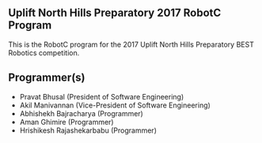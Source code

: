 ## Uplift North Hills Preparatory 2017 RobotC Program
This is the RobotC program for the 2017 Uplift North Hills Preparatory BEST Robotics competition. 

## Programmer(s)
- Pravat Bhusal (President of Software Engineering)
- Akil Manivannan (Vice-President of Software Engineering)
- Abhishekh Bajracharya (Programmer)
- Aman Ghimire (Programmer)
- Hrishikesh Rajashekarbabu (Programmer)